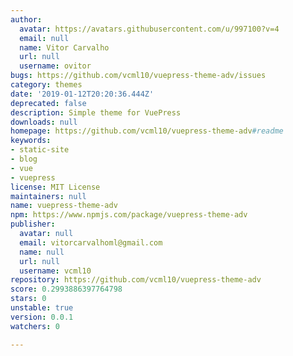 ```yaml
---
author:
  avatar: https://avatars.githubusercontent.com/u/997100?v=4
  email: null
  name: Vitor Carvalho
  url: null
  username: ovitor
bugs: https://github.com/vcml10/vuepress-theme-adv/issues
category: themes
date: '2019-01-12T20:20:36.444Z'
deprecated: false
description: Simple theme for VuePress
downloads: null
homepage: https://github.com/vcml10/vuepress-theme-adv#readme
keywords:
- static-site
- blog
- vue
- vuepress
license: MIT License
maintainers: null
name: vuepress-theme-adv
npm: https://www.npmjs.com/package/vuepress-theme-adv
publisher:
  avatar: null
  email: vitorcarvalhoml@gmail.com
  name: null
  url: null
  username: vcml10
repository: https://github.com/vcml10/vuepress-theme-adv
score: 0.2993886397764798
stars: 0
unstable: true
version: 0.0.1
watchers: 0

---
```



